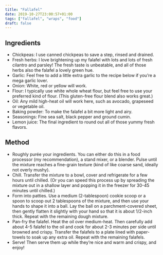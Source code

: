 ```yaml
---
title: "Fallafel"
date: 2019-10-27T23:00:57+01:00
tags: ["fallafel", "wraps", "food"]
draft: false
---
```



## Ingredients

* Chickpeas: I use canned chickpeas to save a step, rinsed and drained.
* Fresh herbs: I love brightening up my falafel with lots and lots of fresh cilantro and parsley!  The fresh taste is unbeatable, and all of those herbs also the falafel a lovely green hue.
* Garlic: Feel free to add a little extra garlic to the recipe below if you’re a mega garlic lover.
* Onion: White, red or yellow will work.
* Flour: I typically use white whole wheat flour, but feel free to use your preferred kind of flour.  (This gluten-free flour blend also works great.)
* Oil: Any mild high-heat oil will work here, such as avocado, grapeseed or vegetable oil.
* Baking powder: To make the falafel a bit more light and airy.
* Seasonings: Fine sea salt, black pepper and ground cumin.
* Lemon juice: The final ingredient to round out all of those yummy fresh flavors. 

## Method

* Roughly purée your ingredients. You can either do this in a food processor (my recommendation), a stand mixer, or a blender.  Pulse until the mixture reaches a fine-grain texture (kind of like coarse sand, ideally not overly mushy).
* Chill. Transfer the mixture to a bowl, cover and refrigerate for a few hours until chilled.  (Or you can speed this process up by spreading the mixture out in a shallow layer and popping it in the freezer for 30-45 minutes until chilled.)
* Form into patties.  Use a medium (2-tablespoon) cookie scoop or a spoon to scoop out 2 tablespoons of the mixture, and then use your hands to shape it into a ball.  Lay the ball on a parchment-covered sheet, then gently flatten it slightly with your hand so that it is about 1/2-inch thick.  Repeat with the remaining dough mixture.
* Pan-fry the falafel.  Heat the oil over medium-heat.  Then carefully add about 4-5 falafel to the oil and cook for about 2-3 minutes per side until browned and crispy.  Transfer the falafels to a plate lined with paper-towels to soak up any extra oil.  Repeat with the remaining falafels.
* Serve! Then serve them up while they’re nice and warm and crispy, and enjoy!